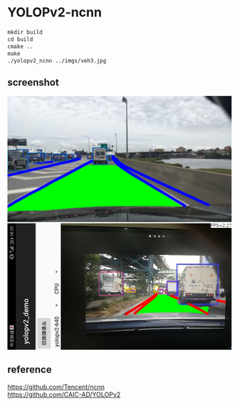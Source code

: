 # YOLOPv2-ncnn

```
mkdir build
cd build 
cmake ..
make 
./yolopv2_ncnn ../imgs/veh3.jpg
```

## screenshot
![](screenshot.jpg)  
![](screenshot_android.jpg)

## reference  
https://github.com/Tencent/ncnn  
https://github.com/CAIC-AD/YOLOPv2  
